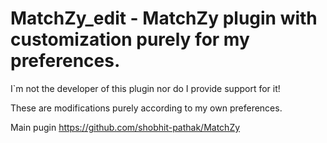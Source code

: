 # MatchZy_edit - MatchZy plugin with customization purely for my preferences.

I`m not the developer of this plugin nor do I provide support for it! 

These are modifications purely according to my own preferences.

Main pugin https://github.com/shobhit-pathak/MatchZy
